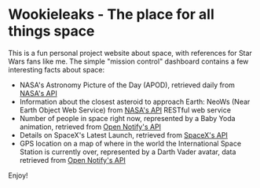 # Wookieleaks - The place for all things space

This is a fun personal project website about space, with references for Star Wars fans like me. 
The simple "mission control" dashboard contains a few interesting facts about space:

* NASA's Astronomy Picture of the Day (APOD), retrieved daily from [NASA's API](https://api.nasa.gov)
* Information about the closest asteroid to approach Earth: NeoWs (Near Earth Object Web Service) from [NASA's API](https://api.nasa.gov) RESTful web service
* Number of people in space right now, represented by a Baby Yoda animation, retrieved from [Open Notify's API](http://open-notify.org)
* Details on SpaceX's Latest Launch, retrieved from [SpaceX's API](https://github.com/r-spacex/SpaceX-API)
* GPS location on a map of where in the world the International Space Station is currently over, represented by a Darth Vader avatar, data retrieved from [Open Notify's API](http://open-notify.org)

Enjoy!

